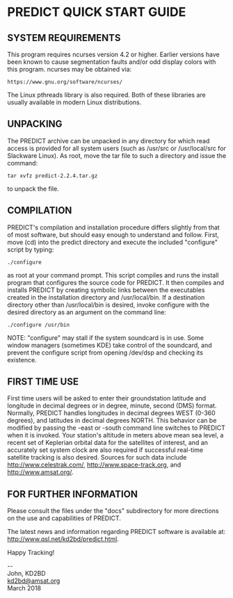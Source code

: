 
PREDICT QUICK START GUIDE
=========================


SYSTEM REQUIREMENTS
-------------------
This program requires ncurses version 4.2 or higher.  Earlier versions have
been known to cause segmentation faults and/or odd display colors with this
program.  ncurses may be obtained via:

	https://www.gnu.org/software/ncurses/


The Linux pthreads library is also required.  Both of these libraries are
usually available in modern Linux distributions.


UNPACKING
---------
The PREDICT archive can be unpacked in any directory for which read access
is provided for all system users (such as /usr/src or /usr/local/src for
Slackware Linux).  As root, move the tar file to such a directory and
issue the command:

	tar xvfz predict-2.2.4.tar.gz

to unpack the file.


COMPILATION
-----------
PREDICT's compilation and installation procedure differs slightly from
that of most software, but should easy enough to understand and follow.
First, move (cd) into the predict directory and execute the included
"configure" script by typing:

	./configure

as root at your command prompt.  This script compiles and runs the install
program that configures the source code for PREDICT.  It then compiles and
installs PREDICT by creating symbolic links between the executables created
in the installation directory and /usr/local/bin.  If a destination directory
other than /usr/local/bin is desired, invoke configure with the desired
directory as an argument on the command line:

	./configure /usr/bin

NOTE: "configure" may stall if the system soundcard is in use.  Some
window managers (sometimes KDE) take control of the soundcard, and prevent
the configure script from opening /dev/dsp and checking its existence.


FIRST TIME USE
--------------
First time users will be asked to enter their groundstation latitude and
longitude in decimal degrees or in degree, minute, second (DMS) format.
Normally, PREDICT handles longitudes in decimal degrees WEST (0-360
degrees), and latitudes in decimal degrees NORTH.  This behavior can be
modified by passing the -east or -south command line switches to PREDICT
when it is invoked.  Your station's altitude in meters above mean sea
level, a recent set of Keplerian orbital data for the satellites of
interest, and an accurately set system clock are also required if
successful real-time satellite tracking is also desired.  Sources
for such data include http://www.celestrak.com/,
http://www.space-track.org, and http://www.amsat.org/.


FOR FURTHER INFORMATION
-----------------------
Please consult the files under the "docs" subdirectory for more
directions on the use and capabilities of PREDICT.

The latest news and information regarding PREDICT software is
available at: http://www.qsl.net/kd2bd/predict.html.


Happy Tracking!

--  
John, KD2BD  
kd2bd@amsat.org  
March 2018
